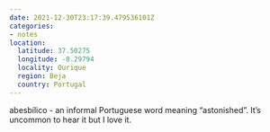```yaml
---
date: 2021-12-30T23:17:39.479536101Z
categories:
- notes
location:
  latitude: 37.50275
  longitude: -8.29794
  locality: Ourique
  region: Beja
  country: Portugal
---
```


abesbílico - an informal Portuguese word meaning “astonished”. It’s uncommon to hear it but I love it.
